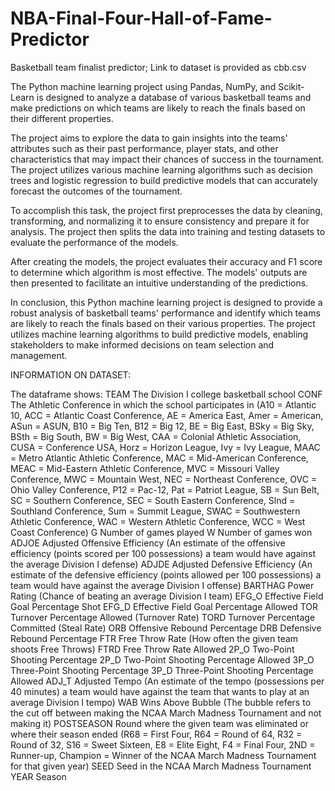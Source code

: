 # NBA-Final-Four-Hall-of-Fame-Predictor
Basketball team finalist predictor; Link to dataset is provided as cbb.csv

The Python machine learning project using Pandas, NumPy, and Scikit-Learn is designed to analyze a database of various basketball teams and make predictions on which teams are likely to reach the finals based on their different properties.

The project aims to explore the data to gain insights into the teams' attributes such as their past performance, player stats, and other characteristics that may impact their chances of success in the tournament. The project utilizes various machine learning algorithms such as decision trees and logistic regression to build predictive models that can accurately forecast the outcomes of the tournament.

To accomplish this task, the project first preprocesses the data by cleaning, transforming, and normalizing it to ensure consistency and prepare it for analysis. The project then splits the data into training and testing datasets to evaluate the performance of the models.

After creating the models, the project evaluates their accuracy and F1 score to determine which algorithm is most effective. The models' outputs are then presented to facilitate an intuitive understanding of the predictions.

In conclusion, this Python machine learning project is designed to provide a robust analysis of basketball teams' performance and identify which teams are likely to reach the finals based on their various properties. The project utilizes machine learning algorithms to build predictive models, enabling stakeholders to make informed decisions on team selection and management.

INFORMATION ON DATASET:

The dataframe shows:
TEAM	The Division I college basketball school
CONF	The Athletic Conference in which the school participates in (A10 = Atlantic 10, ACC = Atlantic Coast Conference, AE = America East, Amer = American, ASun = ASUN, B10 = Big Ten, B12 = Big 12, BE = Big East, BSky = Big Sky, BSth = Big South, BW = Big West, CAA = Colonial Athletic Association, CUSA = Conference USA, Horz = Horizon League, Ivy = Ivy League, MAAC = Metro Atlantic Athletic Conference, MAC = Mid-American Conference, MEAC = Mid-Eastern Athletic Conference, MVC = Missouri Valley Conference, MWC = Mountain West, NEC = Northeast Conference, OVC = Ohio Valley Conference, P12 = Pac-12, Pat = Patriot League, SB = Sun Belt, SC = Southern Conference, SEC = South Eastern Conference, Slnd = Southland Conference, Sum = Summit League, SWAC = Southwestern Athletic Conference, WAC = Western Athletic Conference, WCC = West Coast Conference)
G	Number of games played
W	Number of games won
ADJOE	Adjusted Offensive Efficiency (An estimate of the offensive efficiency (points scored per 100 possessions) a team would have against the average Division I defense)
ADJDE	Adjusted Defensive Efficiency (An estimate of the defensive efficiency (points allowed per 100 possessions) a team would have against the average Division I offense)
BARTHAG	Power Rating (Chance of beating an average Division I team)
EFG_O	Effective Field Goal Percentage Shot
EFG_D	Effective Field Goal Percentage Allowed
TOR	Turnover Percentage Allowed (Turnover Rate)
TORD	Turnover Percentage Committed (Steal Rate)
ORB	Offensive Rebound Percentage
DRB	Defensive Rebound Percentage
FTR	Free Throw Rate (How often the given team shoots Free Throws)
FTRD	Free Throw Rate Allowed
2P_O	Two-Point Shooting Percentage
2P_D	Two-Point Shooting Percentage Allowed
3P_O	Three-Point Shooting Percentage
3P_D	Three-Point Shooting Percentage Allowed
ADJ_T	Adjusted Tempo (An estimate of the tempo (possessions per 40 minutes) a team would have against the team that wants to play at an average Division I tempo)
WAB	Wins Above Bubble (The bubble refers to the cut off between making the NCAA March Madness Tournament and not making it)
POSTSEASON	Round where the given team was eliminated or where their season ended (R68 = First Four, R64 = Round of 64, R32 = Round of 32, S16 = Sweet Sixteen, E8 = Elite Eight, F4 = Final Four, 2ND = Runner-up, Champion = Winner of the NCAA March Madness Tournament for that given year)
SEED	Seed in the NCAA March Madness Tournament
YEAR	 Season
